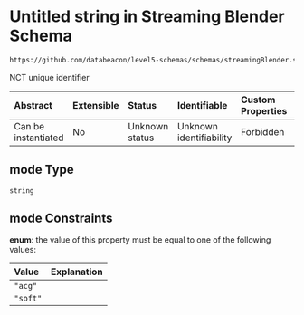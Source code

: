 # Untitled string in Streaming Blender Schema

```txt
https://github.com/databeacon/level5-schemas/schemas/streamingBlender.schema.json#/properties/nct/properties/mode
```

NCT unique identifier

| Abstract            | Extensible | Status         | Identifiable            | Custom Properties | Additional Properties | Access Restrictions | Defined In                                                                                      |
| :------------------ | :--------- | :------------- | :---------------------- | :---------------- | :-------------------- | :------------------ | :---------------------------------------------------------------------------------------------- |
| Can be instantiated | No         | Unknown status | Unknown identifiability | Forbidden         | Allowed               | none                | [streamingBlender.schema.json\*](../../out/streamingBlender.schema.json "open original schema") |

## mode Type

`string`

## mode Constraints

**enum**: the value of this property must be equal to one of the following values:

| Value    | Explanation |
| :------- | :---------- |
| `"acg"`  |             |
| `"soft"` |             |
